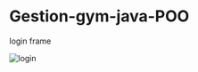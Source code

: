 # Gestion-gym-java-POO
login frame

![login](https://user-images.githubusercontent.com/37757213/107691118-566b1d80-6cab-11eb-9d12-4a411f501fcd.PNG)
